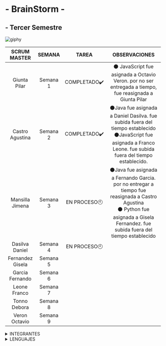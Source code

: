 # - BrainStorm -

## - Tercer Semestre

![giphy](https://github.com/CodeSystem2022/BrainStorm-TercerSemestre/assets/113069344/9199e057-c8c6-442b-baaa-2c3b7dc98f34)


| SCRUM  MASTER    | SEMANA        |         TAREA         |    OBSERVACIONES        |            
| :---:            | :---:  |:---: |:---:                  |               
| Giunta Pilar     | Semana 1      |   COMPLETADO✔️        |:black_circle: JavaScript fue asignada a Octavio Veron. por no ser entregada a tiempo, fue reasignada a Giunta Pilar              |                       
| Castro Agustina  | Semana 2      |    COMPLETADO✔️       |:black_circle:Java fue asignada a Daniel Dasilva. fue subida fuera del tiempo establecido </br>:black_circle:JavaScript fue asignada a Franco Leone. fue subida fuera del tiempo establecido. | 
| Mansilla Jimena  | Semana 3      |  EN PROCESO:clock10:       | :black_circle:Java fue asignada a Fernando Garcia. por no entregar a tiempo fue reasignada a Castro Agustina </br> :black_circle: Python fue asignada a Gisela Fernandez. fue subida fuera del tiempo establecido                        | 
| Dasilva Daniel   | Semana 4      |   EN PROCESO:clock10:  |                         | 
| Fernandez Gisela | Semana 5      |                       |                         | 
| Garcia Fernando  | Semana 6      |                       |                         | 
| Leone Franco     | Semana 7      |                       |                         | 
| Tonno Debora     | Semana 8      |                       |                         | 
| Veron Octavio    | Semana 9      |                       |                         | 


<details><summary>INTEGRANTES</summary>
<p>


```ruby
► Castro Agustina   
► Dasilva Daniel   
► Giunta Pilar   
► Fernandez Gisela  
► Fernando Garcia  
► Franco Leone  
► Mansilla Jimena  
► Tonno Debora  
► Veron Octavio 
```



</p>
</details>
<details><summary>LENGUAJES </summary>
<p>
</br>


<img src="https://github.com/CodeSystem2022/BrainStorm-TercerSemestre/assets/113069344/26f1b700-dbd0-483a-a655-78ce8d80f580>" width="130" height="130" align="left"/>
<img src="https://github.com/CodeSystem2022/BrainStorm-TercerSemestre/assets/113069344/e7a7e4a5-7259-4a38-b027-6ffd736af6fc>" width="130" height="130" align="left"/>
<img src="https://github.com/CodeSystem2022/BrainStorm-TercerSemestre/assets/113069344/07686250-aceb-48fa-95d3-0b951565a184>" width="130" height="130" align="left"/>
<img src="https://github.com/CodeSystem2022/BrainStorm-TercerSemestre/assets/113069344/a86cc743-62a6-4a22-b5a8-e028cb6855e6>" width="130" height="130" align="rigth"/>
  
</p>
</details>
